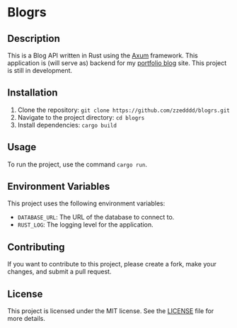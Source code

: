 # Blogrs

## Description

This is a Blog API written in Rust using the [Axum](https://github.com/tokio-rs/axum) framework. This application is (will serve as) backend for my [portfolio blog](https://izhar.xyz) site. This project is still in development.

## Installation

1. Clone the repository: `git clone https://github.com/zzedddd/blogrs.git`
2. Navigate to the project directory: `cd blogrs`
3. Install dependencies: `cargo build`

## Usage

To run the project, use the command `cargo run`.

## Environment Variables

This project uses the following environment variables:

-   `DATABASE_URL`: The URL of the database to connect to.
-   `RUST_LOG`: The logging level for the application.

## Contributing

If you want to contribute to this project, please create a fork, make your changes, and submit a pull request.

## License

This project is licensed under the MIT license. See the [LICENSE](LICENSE) file for more details.
